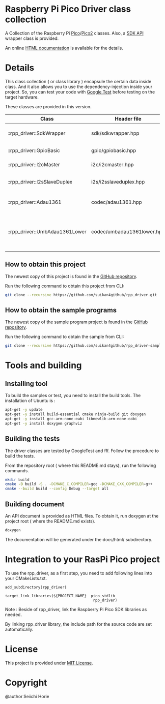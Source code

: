 # Raspberry Pi Pico Driver class collection
A Collection of the Raspberry Pi [Pico](https://www.raspberrypi.com/products/raspberry-pi-pico/)/[Pico2](https://www.raspberrypi.com/products/raspberry-pi-pico-2/) classes. Also, a [SDK API](https://www.raspberrypi.com/documentation/pico-sdk/hardware.html#group_sm_config_1gaed7a6e7dc4f1979c7c62e4773df8c79b) wrapper class is provided. 

An online [HTML documentation](https://suikan4github.github.io/rpp_driver/) is available for the details.  

# Details
This class collection ( or class library ) encapsule the certain data inside class. And it also allows you to use the dependency-injection inside your project. So, you can test your code with [Google Test](https://github.com/google/googletest) before testing on the target hardware. 

These classes are provided in this version. 

| Class                           | Header file                | Description |
|---------------------------------|----                        |----------------------------- |
| ::rpp_driver::SdkWrapper        | sdk/sdkwrapper.hpp         | Wrapper class of Pico SDK    |
| ::rpp_driver::GpioBasic         | gpio/gpiobasic.hpp         | Basic GPIO controller        |
| ::rpp_driver::I2cMaster         | i2c/i2cmaster.hpp          | I2C Master controller        |
| ::rpp_driver::I2sSlaveDuplex    | i2s/i2sslaveduplex.hpp     | Polling based PIO I2S driver |
| ::rpp_driver::Adau1361          | codec/adau1361.hpp         | Audio CODEC driver           |
| ::rpp_driver::UmbAdau1361Lower  | codec/umbadau1361lower.hpp | CODEC lower driver dedicated to UMB-ADAU1361-A board |


## How to obtain this project

The newest copy of this project is found in the [GitHub repository](https://github.com/suikan4github/rpp_driver). 

Run the following command to obtain this project from CLI:
```sh
git clone --recursive https://github.com/suikan4github/rpp_driver.git
```

## How to obtain the sample programs

The newest copy of the sample program project is found in the [GitHub repository](https://github.com/suikan4github/rpp_driver-sample). 

Run the following command to obtain the sample from CLI:
```sh
git clone --recursive https://github.com/suikan4github/rpp_driver-sample.git
```


# Tools and building
## Installing tool
To build the samples or test, you need to install the build tools. 
The installation of Ubuntu is : 

```sh
apt-get -y update
apt-get -y install build-essential cmake ninja-build git doxygen
apt-get -y install gcc-arm-none-eabi libnewlib-arm-none-eabi
apt-get -y install doxygen graphviz
```

## Building the tests
The driver classes are tested by GoogleTest and fff. Follow the procedure to build the tests. 

From the repository root ( where this README.md stays), run the following commands. 
```sh
mkdir build
cmake -B build -S . -DCMAKE_C_COMPILER=gcc -DCMAKE_CXX_COMPILER=g++ 
cmake --build build --config Debug --target all
```

## Building document
An API document is provided as HTML files. 
To obtain it, run doxygen at the project root ( where the README.md exists).

```sh
doxygen
```

The documentation will be generated under the docs/html/ subdirectory. 

# Integration to your RasPi Pico project
To use the rpp_driver, as a first step, you need to add following lines into your CMakeLists.txt. 

```
add_subdirectory(rpp_driver)
```

```
target_link_libraries(${PROJECT_NAME}  pico_stdlib 
                                        rpp_driver)
```

Note : Beside of rpp_driver, link the Raspberry Pi Pico SDK libraries as needed. 

By linking rpp_driver library, the include path for the source code are set automatically. 

# License
This project is provided under [MIT License](LICENSE). 

# Copyright
@author Seiichi Horie
